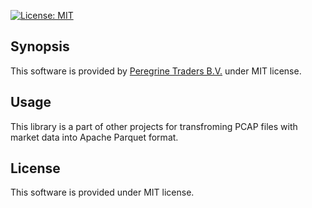 [![License: MIT](https://img.shields.io/badge/License-MIT-blue.svg)](https://opensource.org/licenses/MIT)

## Synopsis
This software is provided by [Peregrine Traders B.V.](https://www.peregrinetraders.com) under MIT license.

## Usage
This  library is a part of other projects for transfroming PCAP files with market data into Apache Parquet format.

## License
This software is provided under MIT license.
